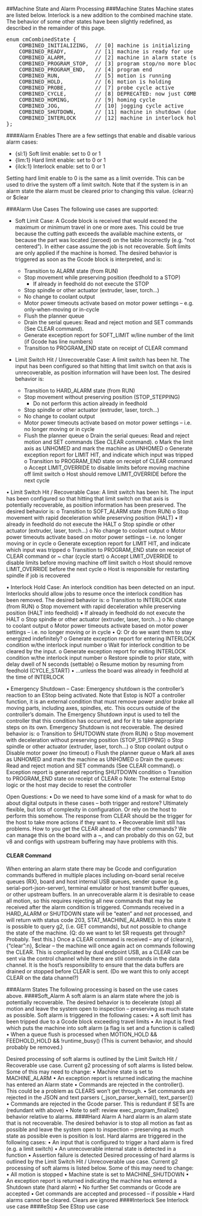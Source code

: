 ##Machine State and Alarm Processing
###Machine States
Machine states are listed below. Interlock is a new addition to the combined machine state. The behavior of some other states have been slightly redefined, as described in the remainder of this page. 

<pre>
enum cmCombinedState {
	COMBINED_INITIALIZING,  // [0] machine is initializing
	COMBINED_READY,         // [1] machine is ready for use
	COMBINED_ALARM,         // [2] machine in alarm state (soft or hard)
	COMBINED_PROGRAM_STOP,  // [3] program stop/no more blocks
	COMBINED_PROGRAM_END,   // [4] program end
	COMBINED_RUN,           // [5] motion is running
	COMBINED_HOLD,          // [6] motion is holding
	COMBINED_PROBE,         // [7] probe cycle active
	COMBINED_CYCLE,         // [8] DEPRECATED: now just COMBINED_RUN
	COMBINED_HOMING,        // [9] homing cycle 
	COMBINED_JOG,           // [10] jogging cycle active
	COMBINED_SHUTDOWN,      // [11] machine in shutdown (due to emergency stop)
	COMBINED_INTERLOCK      // [12] machine in interlock hold
};
</pre>

####Alarm Enables
There are a few settings that enable and disable various alarm cases:

- {sl:1} Soft limit enable: set to 0 or 1
- {lim:1} Hard limit enable: set to 0 or 1
- {ilck:1} Interlock enable: set to 0 or 1

Setting hard limit enable to 0 is the same as a limit override. This can be used to drive the system off a limit switch. Note that if the system is in an alarm state the alarm must be cleared prior to changing this value. {clear:n} or $clear

###Alarm Use Cases
The following use cases are supported:

- Soft Limit Case: A Gcode block is received that would exceed the maximum or minimum travel in one or more axes. This could be true because the cutting path exceeds the available machine extents, or because the part was located (zeroed) on the table incorrectly (e.g. “not centered”). In either case assume the job is not recoverable. Soft limits are only applied if the machine is homed. The desired behavior is triggered as soon as the Gcode block is interpreted, and is:
  - Transition to ALARM state (from RUN)
  - Stop movement while preserving position (feedhold to a STOP)
    - If already in feedhold do not execute the STOP
  - Stop spindle or other actuator (extruder, laser, torch…)
  - No change to coolant output
  - Motor power timeouts activate based on motor power settings – e.g. only-when-moving or in-cycle
  - Flush the planner queue 
  - Drain the serial queues: Read and reject motion and SET commands (See CLEAR command).
  - Generate exception report for SOFT_LIMIT w/line number of the limit (if Gcode has line numbers)
  - Transition to PROGRAM_END state on receipt of CLEAR command

- Limit Switch Hit / Unrecoverable Case: A limit switch has been hit. The input has been configured so that hitting that limit switch on that axis is unrecoverable, as position information will have been lost. The desired behavior is:
  - Transition to HARD_ALARM state (from RUN)
  - Stop movement without preserving position (STOP_STEPPING)
    - Do not perform this action already in feedhold
  - Stop spindle or other actuator (extruder, laser, torch…)
  - No change to coolant output
  - Motor power timeouts activate based on motor power settings – i.e. no longer moving or in cycle
  - Flush the planner queue
o	Drain the serial queues: Read and reject motion and SET commands (See CLEAR command).
o	Mark the limit axis as UNHOMED and mark the machine as UNHOMED
o	Generate exception report for LIMIT HIT, and indicate which input was tripped
o	Transition to PROGRAM_END state on receipt of CLEAR command 
o	Accept LIMIT_OVERRIDE to disable limits before moving machine off limit switch
o	Host should remove LIMIT_OVERRIDE before the next cycle

•	Limit Switch Hit / Recoverable Case: A limit switch has been hit. The input has been configured so that hitting that limit switch on that axis is potentially recoverable, as position information has been preserved. The desired behavior is:
o	Transition to SOFT_ALARM state (from RUN)
o	Stop movement with rapid deceleration while preserving position (HALT)
•	If already in feedhold do not execute the HALT
o	Stop spindle or other actuator (extruder, laser, torch…)
o	No change to coolant output
o	Motor power timeouts activate based on motor power settings – i.e. no longer moving or in cycle
o	Generate exception report for LIMIT HIT, and indicate which input was tripped
o	Transition to PROGRAM_END state on receipt of CLEAR command or ~ char (cycle start)
o	Accept LIMIT_OVERRIDE to disable limits before moving machine off limit switch
o	Host should remove LIMIT_OVERRIDE before the next cycle
o	Host is responsible for restarting spindle if job is recovered

•	Interlock Hold Case: An interlock condition has been detected on an input. Interlocks should allow jobs to resume once the interlock condition has been removed. The desired behavior is:
o	Transition to INTERLOCK state (from RUN)
o	Stop movement with rapid deceleration while preserving position (HALT into feedhold)
•	If already in feedhold do not execute the HALT
o	Stop spindle or other actuator (extruder, laser, torch…)
o	No change to coolant output
o	Motor power timeouts activate based on motor power settings – i.e. no longer moving or in cycle
•	Q: Or do we want them to stay energized indefinitely?
o	Generate exception report for entering INTERLOCK condition w/the interlock input number
o	Wait for interlock condition to be cleared by the input.
o	Generate exception report for exiting INTERLOCK condition w/the interlock input number
o	Restore spindle to prior state, with delay dwell of N seconds (settable)
o	Resume motion by resuming from feedhold (CYCLE_START)
•	…unless the board was already in feedhold at the time of INTERLOCK

•	Emergency Shutdown – Case: Emergency shutdown is the controller’s reaction to an EStop being activated. Note that Estop is NOT a controller function, it is an external condition that must remove power and/or brake all moving parts, including axes, spindles, etc. This occurs outside of the controller’s domain. The Emergency Shutdown input is used to tell the controller that this condition has occurred, and for it to take appropriate steps on its own. Emergency Shutdown is not recoverable. The desired behavior is:
o	Transition to SHUTDOWN state (from RUN)
o	Stop movement with deceleration without preserving position (STOP_STEPPING)
o	Stop spindle or other actuator (extruder, laser, torch…)
o	Stop coolant output
o	Disable motor power (no timeout)
o	Flush the planner queue
o	Mark all axes as UNHOMED and mark the machine as UNHOMED
o	Drain the queues: Read and reject motion and SET commands (See CLEAR command).
o	Exception report is generated reporting SHUTDOWN condition
o	Transition to PROGRAM_END state on receipt of CLEAR
o	Note: The external Estop logic or the host may decide to reset the controller

Open Questions:
•	Do we need to have some kind of a mask for what to do about digital outputs in these cases – both trigger and restore? Ultimately flexible, but lots of complexity in configuration. Or rely on the host to perform this somehow. The response from CLEAR should be the trigger for the host to take more actions if they want to.
•	Recoverable limit still has problems. How to you get the CLEAR ahead of the other commands? We can manage this on the board with a ~, and can probably do this on G2, but v8 and configs with upstream buffering may have problems with this.

#### CLEAR Command
When entering an alarm state there may be Gcode and configuration commands buffered in multiple places including on-board serial receive queues (RX), board and host internal USB queues, sender queue (e.g. serial-port-json-server), terminal emulator or host transmit buffer queues, or other upstream buffers. 
In an unrecoverable alarm it is desirable to cease all motion, so this requires rejecting all new commands that may be received after the alarm condition is triggered. Commands received in a HARD_ALARM or SHUTDOWN state will be “eaten” and not processed, and will return with status code 203, STAT_MACHINE_ALARMED. 
In this state it is possible to query g2, (i.e. GET commands), but not possible to change the state of the machine. 
(Q: do we want to let SR requests get through? Probably. Test this.)
Once a CLEAR command is received – any of {clear:n}, {“clear”:n}, $clear – the machine will once again act on commands following the CLEAR.
This is complicated by dual endpoint USB, as a CLEAR can be sent via the control channel while there are still commands in the data channel. It is the host’s responsibility to ensure that the data buffers are drained or stopped before CLEAR is sent. (Do we want this to only accept CLEAR on the data channel?)

###Alarm States
The following processing is based on the use cases above.
####Soft_Alarm
A soft alarm is an alarm state where the job is potentially recoverable. The desired behavior is to decelerate (stop) all motion and leave the system open to inspection – preserving as much state as possible.
Soft alarm is triggered in the following cases:
•	A soft limit has been tripped due to a Gcode block exceeding travel limits
•	An input is fired which puts the machine into soft alarm (a flag is set and a function is called)
•	When a queue flush is processed when MOTION_HOLD && FEEDHOLD_HOLD && !runtime_busy() 
(This is current behavior, and should probably be removed.)

Desired processing of soft alarms is outlined by the Limit Switch Hit / Recoverable use case. Current g2 processing of soft alarms is listed below. Some of this may need to change:
•	Machine state is set to MACHINE_ALARM
•	An exception report is returned indicating the machine has entered an Alarm state
•	Commands are rejected in the controller(). This could be a problem as CLEARS won’t get through.
•	Set commands are rejected in the JSON and text parsers (_json_parser_kernal(), text_parser())
•	Commands are rejected in the Gcode parser. This is redundant if SETs are  (redundant with above)
•	Note to self: review exec_program_finalize() behavior relative to alarms.
####Hard Alarm
A hard alarm is an alarm state that is not recoverable. The desired behavior is to stop all motion as fast as possible and leave the system open to inspection – preserving as much state as possible even is position is lost.
Hard alarms are triggered in the following cases:
•	An input that is configured to trigger a hard alarm is fired (e.g. a limit switch)
•	An unrecoverable internal state is detected in a function
•	Assertion failure is detected
Desired processing of hard alarms is outlined by the Limit Switch Hit / Unrecoverable use case. Current g2 processing of soft alarms is listed below. Some of this may need to change:
•	All motion is stopped
•	Machine state is set to MACHINE_SHUTDOWN
•	An exception report is returned indicating the machine has entered a Shutdown state (hard alarm)
•	No further Set commands or Gcode are accepted
•	Get commands are accepted and processed – if possible
•	Hard alarms cannot be cleared. Clears are ignored
####Interlock
See Interlock use case
####eStop
See EStop use case
